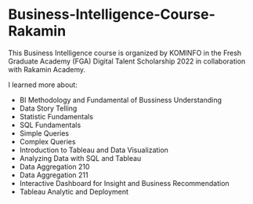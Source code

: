 # Business-Intelligence-Course-Rakamin

This Business Intelligence course is organized by KOMINFO in the Fresh Graduate Academy (FGA) Digital Talent Scholarship 2022 in collaboration with Rakamin Academy.

I learned more about:  
- BI Methodology and Fundamental of Bussiness Understanding
- Data Story Telling
- Statistic Fundamentals
- SQL Fundamentals
- Simple Queries
- Complex Queries
- Introduction to Tableau and Data Visualization
- Analyzing Data with SQL and Tableau
- Data Aggregation 210
- Data Aggregation 211
- Interactive Dashboard for Insight and Business Recommendation
- Tableau Analytic and Deployment
